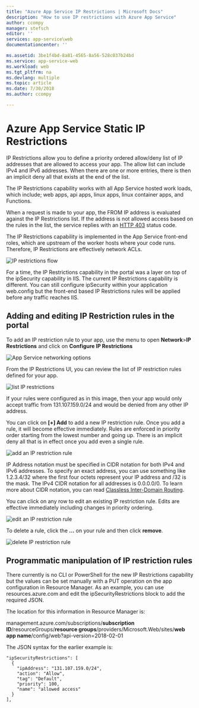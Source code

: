 ```yaml
---
title: "Azure App Service IP Restrictions | Microsoft Docs" 
description: "How to use IP restrictions with Azure App Service" 
author: ccompy
manager: stefsch
editor: ''
services: app-service\web
documentationcenter: ''

ms.assetid: 3be1f4bd-8a81-4565-8a56-528c037b24bd
ms.service: app-service-web
ms.workload: web
ms.tgt_pltfrm: na
ms.devlang: multiple
ms.topic: article
ms.date: 7/30/2018
ms.author: ccompy

---
```

# Azure App Service Static IP Restrictions #

IP Restrictions allow you to define a priority ordered allow/deny list of IP addresses that are allowed to access your app. The allow list can include IPv4 and IPv6 addresses. When there are one or more entries, there is then an implicit deny all that exists at the end of the list. 

The IP Restrictions capability works with all App Service hosted work loads, which include; web apps, api apps, linux apps, linux container apps, and Functions. 

When a request is made to your app, the FROM IP address is evaluated against the IP Restrictions list. If the address is not allowed access based on the rules in the list, the service replies with an [HTTP 403](https://en.wikipedia.org/wiki/HTTP_403) status code.

The IP Restrictions capability is implemented in the App Service front-end roles, which are upstream of the worker hosts where your code runs. Therefore, IP Restrictions are effectively network ACLs.  

![IP restrictions flow](media/app-service-ip-restrictions/ip-restrictions-flow.png)

For a time, the IP Restrictions capability in the portal was a layer on top of the ipSecurity capability in IIS. The current IP Restrictions capability is different. You can still configure ipSecurity within your application web.config but the front-end based IP Restrictions rules will be applied before any traffic reaches IIS.

## Adding and editing IP Restriction rules in the portal ##

To add an IP restriction rule to your app, use the menu to open **Network**>**IP Restrictions** and click on **Configure IP Restrictions**

![App Service networking options](media/app-service-ip-restrictions/ip-restrictions.png)  

From the IP Restrictions UI, you can review the list of IP restriction rules defined for your app.

![list IP restrictions](media/app-service-ip-restrictions/ip-restrictions-browse.png)

If your rules were configured as in this image, then your app would only accept traffic from 131.107.159.0/24 and would be denied from any other IP address.

You can click on **[+] Add** to add a new IP restriction rule. Once you add a rule, it will become effective immediately. Rules are enforced in priority order starting from the lowest number and going up. There is an implicit deny all that is in effect once you add even a single rule. 

![add an IP restriction rule](media/app-service-ip-restrictions/ip-restrictions-add.png)

IP Address notation must be specified in CIDR notation for both IPv4 and IPv6 addresses. To specify an exact address, you can use something like 1.2.3.4/32 where the first four octets represent your IP address and /32 is the mask. The IPv4 CIDR notation for all addresses is 0.0.0.0/0. To learn more about CIDR notation, you can read [Classless Inter-Domain Routing](https://en.wikipedia.org/wiki/Classless_Inter-Domain_Routing).  

You can click on any row to edit an existing IP restriction rule. Edits are effective immediately including changes in priority ordering.

![edit an IP restriction rule](media/app-service-ip-restrictions/ip-restrictions-edit.png)

To delete a rule, click the **...** on your rule and then click **remove**. 

![delete IP restriction rule](media/app-service-ip-restrictions/ip-restrictions-delete.png)

## Programmatic manipulation of IP restriction rules ##

There currently is no CLI or PowerShell for the new IP Restrictions capability but the values can be set manually with a PUT operation on the app configuration in Resource Manager. As an example, you can use resources.azure.com and edit the ipSecurityRestrictions block to add the required JSON. 

The location for this information in Resource Manager is:

management.azure.com/subscriptions/**subscription ID**/resourceGroups/**resource groups**/providers/Microsoft.Web/sites/**web app name**/config/web?api-version=2018-02-01

The JSON syntax for the earlier example is:

    "ipSecurityRestrictions": [
      {
        "ipAddress": "131.107.159.0/24",
        "action": "Allow",
        "tag": "Default",
        "priority": 100,
        "name": "allowed access"
      }
    ],
